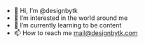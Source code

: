 - 👋 Hi, I’m @designbytk
- 👀 I’m interested in the world around me
- 🌱 I’m currently learning to be content
- 📫 How to reach me mail@designbytk.com

<!---
designbytk/designbytk is a ✨ special ✨ repository because its `README.md` (this file) appears on your GitHub profile.
You can click the Preview link to take a look at your changes.
--->
